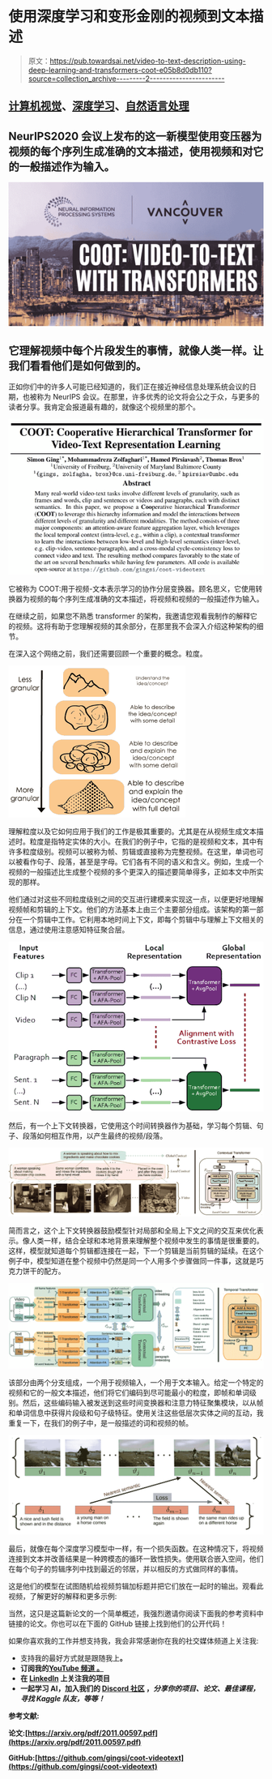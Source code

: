 # 使用深度学习和变形金刚的视频到文本描述

> 原文：<https://pub.towardsai.net/video-to-text-description-using-deep-learning-and-transformers-coot-e05b8d0db110?source=collection_archive---------2----------------------->

## [计算机视觉](https://towardsai.net/p/category/computer-vision)、[深度学习](https://towardsai.net/p/category/machine-learning/deep-learning)、[自然语言处理](https://towardsai.net/p/category/nlp)

## NeurIPS2020 会议上发布的这一新模型使用变压器为视频的每个序列生成准确的文本描述，使用视频和对它的一般描述作为输入。

![](img/4a235fa684e866dc555e89dde4871192.png)

## 它理解视频中每个片段发生的事情，就像人类一样。让我们看看他们是如何做到的。

正如你们中的许多人可能已经知道的，我们正在接近神经信息处理系统会议的日期，也被称为 NeurIPS 会议。在那里，许多优秀的论文将会公之于众，与更多的读者分享。我肯定会报道最有趣的，就像这个视频里的那个。

![](img/541e6fc27b50d3af0303295094febb69.png)

它被称为 COOT:用于视频-文本表示学习的协作分层变换器。顾名思义，它使用转换器为视频的每个序列生成准确的文本描述，将视频和视频的一般描述作为输入。

在继续之前，如果您不熟悉 transformer 的架构，我邀请您观看我制作的解释它的视频。这将有助于您理解视频的其余部分，在那里我不会深入介绍这种架构的细节。

在深入这个网络之前，我们还需要回顾一个重要的概念。粒度。

![](img/977e9b45f0daa31f73aada7416b54a35.png)

理解粒度以及它如何应用于我们的工作是极其重要的。尤其是在从视频生成文本描述时。粒度是指特定实体的大小。在我们的例子中，它指的是视频和文本，其中有许多粒度级别。视频可以被称为帧、剪辑或直接称为完整视频。在这里，单词也可以被看作句子、段落，甚至是字母。它们各有不同的语义和含义。例如，生成一个视频的一般描述比生成整个视频的多个更深入的描述要简单得多，正如本文中所实现的那样。

他们通过对这些不同粒度级别之间的交互进行建模来实现这一点，以便更好地理解视频帧和剪辑的上下文。他们的方法基本上由三个主要部分组成。该架构的第一部分在一个剪辑中工作。它利用本地时间上下文，即每个剪辑中与理解上下文相关的信息，通过使用注意感知特征聚合层。

![](img/e5c8d35539316863d8aaed2f763f3ae5.png)

然后，有一个上下文转换器，它使用这个时间转换器作为基础，学习每个剪辑、句子、段落如何相互作用，以产生最终的视频/段落。

![](img/3d46a3992e108e40e0d51f882d7cb858.png)

简而言之，这个上下文转换器鼓励模型针对局部和全局上下文之间的交互来优化表示。像人类一样，结合全球和本地背景来理解整个视频中发生的事情是很重要的。这样，模型就知道每个剪辑都连接在一起，下一个剪辑是当前剪辑的延续。在这个例子中，模型知道在整个视频中仍然是同一个人用多个步骤做同一件事，这就是巧克力饼干的配方。

![](img/174b43ea863afd0b35c1c8585f902fd3.png)

该部分由两个分支组成，一个用于视频输入，一个用于文本输入。给定一个特定的视频和它的一般文本描述，他们将它们编码到尽可能最小的粒度，即帧和单词级别。然后，这些编码输入被发送到这些时间变换器和注意力特征聚集模块，以从帧和单词信息中获得片段级和句子级特征。使用关注这些低层次实体之间的互动，我重复一下，在我们的例子中，是一般描述的词和视频的帧。

![](img/680bcca23908ba14210ba4e1b633dcc5.png)

最后，就像在每个深度学习模型中一样，有一个损失函数。在这种情况下，将视频连接到文本并改善结果是一种跨模态的循环一致性损失。使用联合嵌入空间，他们在每个句子的剪辑序列中找到最近的邻居，并以相反的方式做同样的事情。

这是他们的模型在试图随机给视频剪辑加标题并把它们放在一起时的输出。观看此视频，了解更好的解释和更多示例:

当然，这只是这篇新论文的一个简单概述，我强烈邀请你阅读下面我的参考资料中链接的论文。你也可以在下面的 GitHub 链接上找到他们的公开代码！

如果你喜欢我的工作并想支持我，我会非常感谢你在我的社交媒体频道上关注我:

*   支持我的最好方式就是跟随我上[](https://medium.com/@whats_ai)**。**
*   **订阅我的[YouTube 频道 。](https://www.youtube.com/channel/UCUzGQrN-lyyc0BWTYoJM_Sg)**
*   **在 [**LinkedIn**](https://www.linkedin.com/company/what-is-artificial-intelligence) 上关注我的项目**
*   **一起学习 AI，加入我们的 [**Discord 社区**](https://discord.gg/SVse4Sr) ，*分享你的项目、论文、最佳课程，寻找 Kaggle 队友，等等！***

****参考文献:****

**论文:[https://arxiv.org/pdf/2011.00597.pdf](https://arxiv.org/pdf/2011.00597.pdf)**

**GitHub:[https://github.com/gingsi/coot-videotext](https://github.com/gingsi/coot-videotext)**
